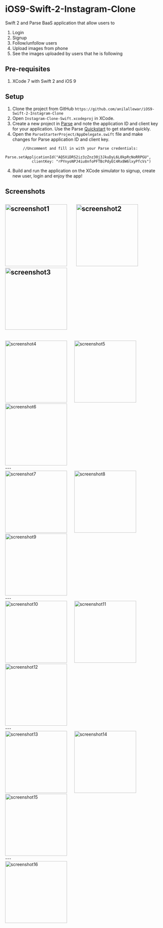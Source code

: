 # iOS9-Swift-2-Instagram-Clone

Swift 2 and Parse BaaS application that allow users to 

1. Login
2. Signup
3. Follow/unfollow users
4. Upload images from phone 
5. See the images uploaded by users that he is following

## Pre-requisites

1. XCode 7 with Swift 2 and iOS 9

## Setup

1. Clone the project from GitHub `https://github.com/anilallewar/iOS9-Swift-2-Instagram-Clone`
2. Open `Instagram-Clone-Swift.xcodeproj` in XCode.
3. Create a new project in [Parse](https://www.parse.com/) and note the application ID and client key for your application. Use the Parse [Quickstart](https://www.parse.com/apps/quickstart) to get started quickly. 
3. Open the `ParseStarterProject/AppDelegate.swift` file and make changes for Parse application ID and client key.
```
        //Uncomment and fill in with your Parse credentials:
        Parse.setApplicationId("AQ5XiDRS2iz3zZnz30j3JkuDyL6L0kpRcNoRRPGU",
            clientKey: "rPYnyoNPJ4iu8nfoPFTBcPdyEC4Rx8W6lxyPfcVs")
```
4. Build and run the application on the XCode simulator to signup, create new user, login and enjoy the app!

## Screenshots
<img src="./Screenshots/ScreenShot_1.png" alt="screenshot1" width="200" /> &nbsp;&nbsp;&nbsp;&nbsp;
<img src="./Screenshots/ScreenShot_2.png" alt="screenshot2" width="200" /> &nbsp;&nbsp;&nbsp;&nbsp;
<img src="./Screenshots/ScreenShot_3.png" alt="screenshot3" width="200" />
<br/>
---
<br/>
<img src="./Screenshots/ScreenShot_4.png" alt="screenshot4" width="200" /> &nbsp;&nbsp;&nbsp;&nbsp;
<img src="./Screenshots/ScreenShot_5.png" alt="screenshot5" width="200" /> &nbsp;&nbsp;&nbsp;&nbsp;
<img src="./Screenshots/ScreenShot_6.png" alt="screenshot6" width="200" />
<br/>
---
<br/>
<img src="./Screenshots/ScreenShot_7.png" alt="screenshot7" width="200" /> &nbsp;&nbsp;&nbsp;&nbsp;
<img src="./Screenshots/ScreenShot_8.png" alt="screenshot8" width="200" /> &nbsp;&nbsp;&nbsp;&nbsp;
<img src="./Screenshots/ScreenShot_9.png" alt="screenshot9" width="200" />
<br/>
---
<br/>
<img src="./Screenshots/ScreenShot_10.png" alt="screenshot10" width="200" /> &nbsp;&nbsp;&nbsp;&nbsp;
<img src="./Screenshots/ScreenShot_11.png" alt="screenshot11" width="200" /> &nbsp;&nbsp;&nbsp;&nbsp;
<img src="./Screenshots/ScreenShot_12.png" alt="screenshot12" width="200" />
<br/>
---
<br/>
<img src="./Screenshots/ScreenShot_13.png" alt="screenshot13" width="200" /> &nbsp;&nbsp;&nbsp;&nbsp;
<img src="./Screenshots/ScreenShot_14.png" alt="screenshot14" width="200" /> &nbsp;&nbsp;&nbsp;&nbsp;
<img src="./Screenshots/ScreenShot_15.png" alt="screenshot15" width="200" />
<br/>
---
<br/>
<img src="./Screenshots/ScreenShot_16.png" alt="screenshot16" width="200" />
